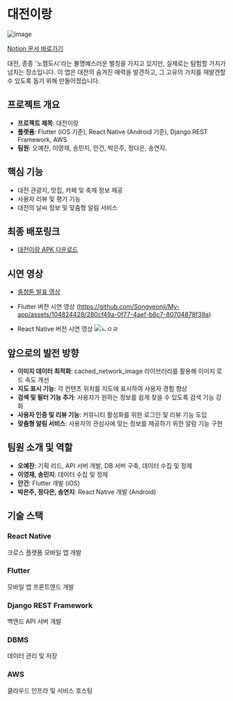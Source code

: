 # 대전이랑

![image](https://github.com/Songyeonji/My-app/assets/104824428/7f0cdcfe-728f-4462-a841-9d5bb280f84e)

[Notion 문서 바로가기](https://www.notion.so/7444ce55d81d4364a1b9f15754018c9e?pvs=4)

대전, 종종 '노잼도시'라는 불명예스러운 별칭을 가지고 있지만, 실제로는 탐험할 가치가 넘치는 장소입니다. 이 앱은 대전의 숨겨진 매력을 발견하고, 그 고유의 가치를 재발견할 수 있도록 돕기 위해 만들어졌습니다.

## 프로젝트 개요

- **프로젝트 제목**: 대전이랑
- **플랫폼**: Flutter (iOS 기준), React Native (Android 기준), Django REST Framework, AWS
- **팀원**: 오예찬, 이영재, 송민지, 안건, 박은주, 정다은, 송연지.



## 핵심 기능

- 대전 관광지, 맛집, 카페 및 축제 정보 제공
- 사용자 리뷰 및 평가 기능
- 대전의 날씨 정보 및 맞춤형 알림 서비스

## 최종 배포링크

- [대전이랑 APK 다운로드](https://s3-us-west-2.amazonaws.com/secure.notion-static.com/0d2ab9d2-3379-4e86-8769-e2c2fa6aaef9/%E1%84%83%E1%85%A2%E1%84%8C%E1%85%A5%E1%86%AB%E1%84%8B%E1%85%B5%E1%84%85%E1%85%A1%E1%86%BC.zip)

## 시연 영상

- [충청톤 발표 영상](https://youtu.be/kLOoKNbOqPk)

- Flutter 버전 시연 영상
  (https://github.com/Songyeonji/My-app/assets/104824428/280cf49a-0f77-4aef-b6c7-80704878f39a)
- React Native 버전 시연 영상
![ㄴㅇㄹ](https://github.com/Songyeonji/My-app/assets/104824428/280cf49a-0f77-4aef-b6c7-80704878f39a)
## 앞으로의 발전 방향

- **이미지 데이터 최적화**: cached_network_image 라이브러리를 활용해 이미지 로드 속도 개선
- **지도 표시 기능**: 각 컨텐츠 위치를 지도에 표시하여 사용자 경험 향상
- **검색 및 필터 기능 추가**: 사용자가 원하는 정보를 쉽게 찾을 수 있도록 검색 기능 강화
- **사용자 인증 및 리뷰 기능**: 커뮤니티 활성화를 위한 로그인 및 리뷰 기능 도입
- **맞춤형 알림 서비스**: 사용자의 관심사에 맞는 정보를 제공하기 위한 알람 기능 구현

## 팀원 소개 및 역할

- **오예찬**: 기획 리드, API 서버 개발, DB 서버 구축, 데이터 수집 및 정제
- **이영재, 송민지**: 데이터 수집 및 정제
- **안건**: Flutter 개발 (iOS)
- **박은주, 정다은, 송연지**: React Native 개발 (Android)

## 기술 스택
### React Native
크로스 플랫폼 모바일 앱 개발

### Flutter
모바일 앱 프론트엔드 개발

### Django REST Framework
백엔드 API 서버 개발

### DBMS
데이터 관리 및 저장

### AWS
클라우드 인프라 및 서비스 호스팅
